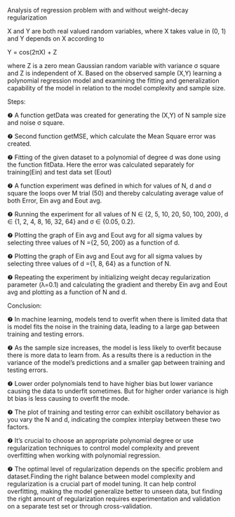 ﻿Analysis of regression problem with and without weight-decay regularization


X and Y are both real valued random variables, where X takes value in (0, 1) and Y depends on X according to

Y = cos(2πX) + Z 

where Z is a zero mean Gaussian random variable with variance σ square and Z is independent of X. Based on the observed sample (X,Y) learning a polynomial regression model and examining the fitting and generalization capability of the model in relation to the model complexity and sample size.

Steps:

❼ A function getData was created for generating the (X,Y) of N sample size and noise σ square.

❼ Second function getMSE, which calculate the Mean Square error was created.

❼ Fitting of the given dataset to a polynomial of degree d was done using the function fitData. Here the error was calculated separately for training(Ein) and test data set (Eout)

❼ A function experiment was defined in which for values of N, d and σ square the loops over M trial (50) and thereby calculating average value of both Error, Ein avg and Eout avg.

❼ Running the experiment for all values of N ∈ {2, 5, 10, 20, 50, 100, 200}, d ∈ {1, 2, 4, 8, 16, 32, 64} and σ ∈ {0.05, 0.2}.

❼ Plotting the graph of Ein avg and Eout avg for all sigma values by selecting three values of N ={2, 50, 200} as a function of d.

❼ Plotting the graph of Ein avg and Eout avg for all sigma values by selecting three values of d ={1, 8, 64} as a function of N.

❼ Repeating the experiment by initializing weight decay regularization parameter (λ=0.1) and calculating the gradient and thereby Ein avg and Eout avg and plotting as a function of N and d.


Conclusion:

❼ In machine learning, models tend to overfit when there is limited data that is model fits the noise in the training data, leading to a large gap between training and testing errors.

❼ As the sample size increases, the model is less likely to overfit because there is more data to learn from. As a results there is a reduction in the variance of the model’s predictions and a smaller gap between training and testing errors.

❼ Lower order polynomials tend to have higher bias but lower variance causing the data to underfit sometimes. But for higher order variance is high bt bias is less causing to overfit the mode.

❼ The plot of training and testing error can exhibit oscillatory behavior as you vary the N and d, indicating the complex interplay between these two factors.

❼ It’s crucial to choose an appropriate polynomial degree or use regularization techniques to control model complexity and prevent overfitting when working with polynomial regression.

❼ The optimal level of regularization depends on the specific problem and dataset.Finding the right balance between model complexity and regularization is a crucial part of model tuning. It can help control overfitting, making the model generalize better to unseen data, but finding the right amount of regularization requires experimentation and validation on a separate test set or through cross-validation.

